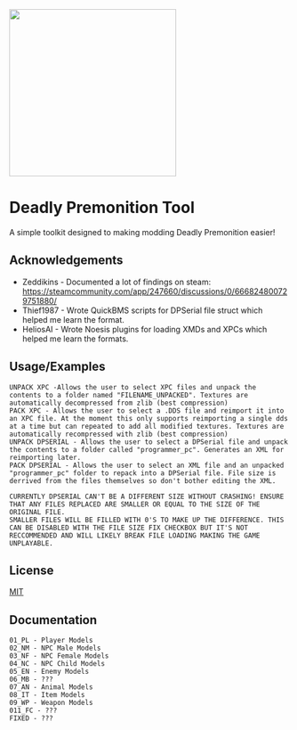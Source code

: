 <img src="https://imgur.com/Sg0hfnB.png" width="300">

# Deadly Premonition Tool

A simple toolkit designed to making modding Deadly Premonition easier!

## Acknowledgements

 - Zeddikins - Documented a lot of findings on steam:  
https://steamcommunity.com/app/247660/discussions/0/666824800729751880/
 - Thief1987 - Wrote QuickBMS scripts for DPSerial file struct which helped me learn the format.
 - HeliosAI - Wrote Noesis plugins for loading XMDs and XPCs which helped me learn the formats.

## Usage/Examples

```
UNPACK XPC -Allows the user to select XPC files and unpack the contents to a folder named "FILENAME_UNPACKED". Textures are automatically decompressed from zlib (best compression)
PACK XPC - Allows the user to select a .DDS file and reimport it into an XPC file. At the moment this only supports reimporting a single dds at a time but can repeated to add all modified textures. Textures are automatically recompressed with zlib (best compression)
UNPACK DPSERIAL - Allows the user to select a DPSerial file and unpack the contents to a folder called "programmer_pc". Generates an XML for reimporting later.
PACK DPSERIAL - Allows the user to select an XML file and an unpacked "programmer_pc" folder to repack into a DPSerial file. File size is derrived from the files themselves so don't bother editing the XML.

CURRENTLY DPSERIAL CAN'T BE A DIFFERENT SIZE WITHOUT CRASHING! ENSURE THAT ANY FILES REPLACED ARE SMALLER OR EQUAL TO THE SIZE OF THE ORIGINAL FILE.
SMALLER FILES WILL BE FILLED WITH 0'S TO MAKE UP THE DIFFERENCE. THIS CAN BE DISABLED WITH THE FILE SIZE FIX CHECKBOX BUT IT'S NOT RECCOMMENDED AND WILL LIKELY BREAK FILE LOADING MAKING THE GAME UNPLAYABLE.
```

## License

[MIT](https://choosealicense.com/licenses/mit/)

## Documentation
```MODEL KEY:
01_PL - Player Models
02_NM - NPC Male Models
03_NF - NPC Female Models
04_NC - NPC Child Models
05_EN - Enemy Models
06_MB - ???
07_AN - Animal Models
08_IT - Item Models
09_WP - Weapon Models
011_FC - ???
FIXED - ???
```
